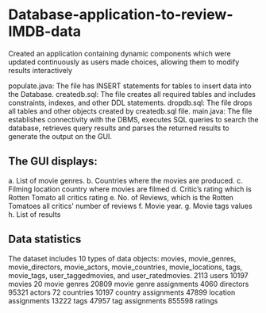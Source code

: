 # Database-application-to-review-IMDB-data
Created an application containing dynamic components which were updated continuously as users made choices, allowing them to modify results interactively

populate.java: The file has INSERT statements for tables to insert data into the Database.
createdb.sql: The file creates all required tables and includes constraints, indexes, and other DDL statements.
dropdb.sql: The file drops all tables and other objects created by createdb.sql file.
main.java: The file establishes connectivity with the DBMS, executes SQL queries to search the database, retrieves query results and parses the returned results to generate the output on the GUI.

## The GUI displays:
a. List of movie genres.
b. Countries where the movies are produced.
c. Filming location country where movies are filmed
d. Critic’s rating which is Rotten Tomato all critics rating
e. No. of Reviews, which is the Rotten Tomatoes all critics' number of reviews
f. Movie year.
g. Movie tags values
h. List of results

## Data statistics
The dataset includes 10 types of data objects: movies, movie_genres, movie_directors, movie_actors, movie_countries, movie_locations, tags, movie_tags, user_taggedmovies, and user_ratedmovies.
2113 users
10197 movies
20 movie genres
20809 movie genre assignments
4060 directors
95321 actors
72 countries
10197 country assignments
47899 location assignments
13222 tags
47957 tag assignments
855598 ratings
